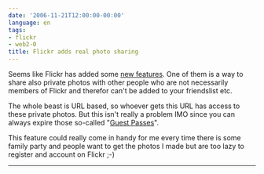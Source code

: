 ```yaml
---
date: '2006-11-21T12:00:00-00:00'
language: en
tags:
- flickr
- web2-0
title: Flickr adds real photo sharing
---
```



Seems like Flickr has added some [new features](http://www.flickr.com/news.gne#213). One of them is a way to share also private photos with other people who are not necessarily members of Flickr and therefor can't be added to your friendslist etc. 

The whole beast is URL based, so whoever gets this URL has access to these private photos. But this isn't really a problem IMO since you can always expire those so-called "[Guest Passes](http://www.flickr.com/help/guestpass)".

This feature could really come in handy for me every time there is some family party and people want to get the photos I made but are too lazy to register and account on Flickr ;-)


-------------------------------

